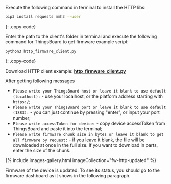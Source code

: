 Execute the following command in terminal to install the HTTP libs:

```bash
pip3 install requests mmh3 --user
```
{: .copy-code}

Enter the path to the client's folder in terminal and execute the following command for ThingsBoard
to get firmware example script:

```bash
python3 http_firmware_client.py 
```
{: .copy-code}

Download HTTP client example: [**http_firmware_client.py**](/docs/{{docsPrefix}}user-guide/resources/firmware/http_firmware_client.py)

After getting following messages
- `Please write your ThingsBoard host or leave it blank to use default (localhost):` - use your localhost, or the platform address starting with `https:/`;
- `Please write your ThingsBoard port or leave it blank to use default (1883):` - you can just continue by pressing "enter", or 
input your port number;
- `Please write accessToken for device:` - copy device accessToken from ThingsBoard and paste it into the terminal;
- `Please write firmware chunk size in bytes or leave it blank to get all firmware by request:` - if you leave it blank, the file will be downloaded at once
in the full size. If you want to download in parts, enter the size of the chunk.

{% include images-gallery.html imageCollection="fw-http-updated" %}

Firmware of the device is updated. To see its status, you should go to the firmware dashboard as it shows in the following paragraph.

